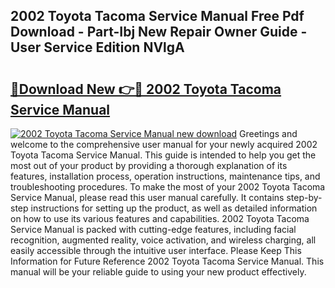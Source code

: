 ## 2002 Toyota Tacoma Service Manual Free Pdf Download - Part-Ibj New Repair Owner Guide - User Service Edition NVlgA

# <h2><a href="http://bc314.oget.top/?id=2002+Toyota+Tacoma+Service+Manual">🔗Download New 👉🔴 2002 Toyota Tacoma Service Manual</a></h2>

[![2002 Toyota Tacoma Service Manual new download](https://i.imgur.com/5g1atiW.png)](http://bc314.oget.top/?id=2002+Toyota+Tacoma+Service+Manual)
Greetings and welcome to the comprehensive user manual for your newly acquired 2002 Toyota Tacoma Service Manual. This guide is intended to help you get the most out of your product by providing a thorough explanation of its features, installation process, operation instructions, maintenance tips, and troubleshooting procedures. To make the most of your 2002 Toyota Tacoma Service Manual, please read this user manual carefully. It contains step-by-step instructions for setting up the product, as well as detailed information on how to use its various features and capabilities. 2002 Toyota Tacoma Service Manual is packed with cutting-edge features, including facial recognition, augmented reality, voice activation, and wireless charging, all easily accessible through the intuitive user interface. Please Keep This Information for Future Reference 2002 Toyota Tacoma Service Manual. This manual will be your reliable guide to using your new product effectively.
